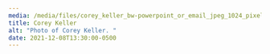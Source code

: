 ```yaml
---
media: /media/files/corey_keller_bw-powerpoint_or_email_jpeg_1024_pixels_long.jpeg
title: Corey Keller
alt: "Photo of Corey Keller. "
date: 2021-12-08T13:30:00-0500
---
```

